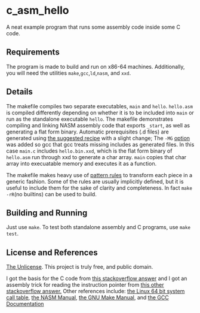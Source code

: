 c_asm_hello
===========
A neat example program that runs some assembly code inside some C code.

Requirements
------------
The program is made to build and run on x86-64 machines.
Additionally, you will need the utilities `make`,`gcc`,`ld`,`nasm`, and `xxd`.

Details
-------
The makefile compiles two separate executables, `main` and `hello`.
`hello.asm` is compiled differently depending on whether it is to be included into `main` or run as the standalone executable `hello`.
The makefile demonstrates compiling and linking NASM assembly code that exports `_start`, as well as generating a flat form binary.
Automatic prerequisites (.d files) are generated using [the suggested recipe](https://www.gnu.org/software/make/manual/html_node/Automatic-Prerequisites.html) with a slight change; The `-MG` [option](https://gcc.gnu.org/onlinedocs/gcc-4.4.1/gcc/Preprocessor-Options.html) was added so gcc that gcc treats missing includes as generated files.
In this case `main.c` includes `hello.bin.xxd`, which is the flat form binary of `hello.asm` run through xxd to generate a char array.
`main` copies that char array into execuatable memory and executes it as a function.

The makefile makes heavy use of [pattern rules](https://www.gnu.org/software/make/manual/html_node/Pattern-Rules.html) to transform each piece in a generic fashion.
Some of the rules are usually implicitly defined, but it is useful to include them for the sake of clarity and completeness. In fact `make -rR`(no builtins) can be used to build.

Building and Running
--------------------
Just use `make`. To test both standalone assembly and C programs, use `make test`.

License and References
----------------------
[The Unlicense](http://unlicense.org/). This project is truly free, and public domain.

I got the basis for the C code from [this stackoverflow answer](http://stackoverflow.com/questions/9960721/how-to-get-c-code-to-execute-hex-bytecode/9964472#9964472) and I got an assembly trick for reading the instruction pointer from [this other stackoverflow answer.](http://stackoverflow.com/questions/599968/reading-program-counter-directly/599982#599982)
Other references include: 
[the Linux 64 bit system call table](http://blog.rchapman.org/post/36801038863/linux-system-call-table-for-x86-64), 
[the NASM Manual](http://www.nasm.us/doc/), 
[the GNU Make Manual](http://www.gnu.org/software/make/manual/make.html), and
[the GCC Documentation](https://gcc.gnu.org/onlinedocs/)